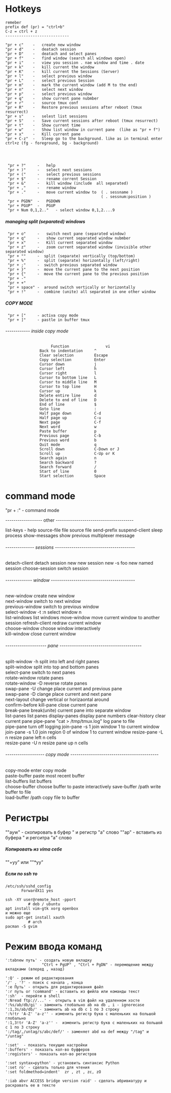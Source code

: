   Hotkeys
============================
    remeber
    prefix def (pr) = "ctrl+b"
    C-z = ctrl + z
    ----------------------------

    "pr + c"    -   create new window
    "pr + d"    -   deatach session
    "pr + D"    -   deatach and select panes
    "pr + f"    -   find window (search all windows open)
    "pr + i"    -   view you session . nae window and time . date
    "pr + k"    -   kill current the window
    "pr + K"    -   kill current the Sessions (Server)
    "pr + l"    -   select previous window
    "pr + L"    -   select previous Session
    "pr + m"    -   mark the current window (add M to the end)
    "pr + n"    -   select next window
    "pr + p"    -   select previous window
    "pr + q"    -   show current pane nubmber
    "pr + r"    -   source tmux conf
    "pr + R"    -   Restore previous sessions after reboot (tmux resurrect)
    "pr + s"    -   selest list sessions 
    "pr + S"    -   Save current sessions after reboot (tmux resurrect)
    "pr + t"    -   Show current time
    "pr + w"    -   Show list window in current pane  (like as "pr + f")
    "pr + x"    -   Kill current pane
    "pr + C-z"  -   Sleep go to the background. like as in terminal enter ctrl+z (fg - foreground, bg - background)
    
    
    
    
     "pr + ?"     -   help
     "pr + )"     -   select next sessions
     "pr + ("     -   select previous sessions
     "pr + $"     -   rename corrent Session
     "pr + &"     -   kill window (include  all separated)
     "pr + ,"     -   rename window
     "pr + ."     -   move current window to  (	. sessname )
                                              ( . sessnum:position )
     "pr + PGDN"  -   PGDOWN
     "pr + PGUP"  -   PGUP
     "pr + Num 0,1,2.."   - select window 0,1,2....9

##### managing split (separated) windows     

     "pr + o"     -   switch next pane (separated window)
     "pr + q"     -   show current separated window nubmber     
     "pr + x"     -   Kill current separated window
     "pr + z"     -   zoom current separated window (invisible other separated window)  
     "pr + ""     -  split (separate) vertically (top/bottom)
     "pr + %"     -  split (separate) horizontally (left/right)
     "pr + ;"     -  switch previous separated window
     "pr + }"     -  move the current pane to the next position
     "pr + {"     -  move the current pane to the previous position    
     "pr + -"
     "pr + +"     
     "pr + space" -  around switch vertically or horizontally
     "pr + !"     -  combine (unite) all separated in one other window
     
     
##### COPY MODE
     
     "pr + ["     - activa copy mode
     "pr + ]"     - pastle in buffer tmux
     
###### ------------ inside copy mode

                        Function                vi       
                   Back to indentation     ^             
                   Clear selection         Escape        
                   Copy selection          Enter         
                   Cursor down             j             
                   Cursor left             h             
                   Cursor right            l             
                   Cursor to bottom line   L
                   Cursor to middle line   M             
                   Cursor to top line      H             
                   Cursor up               k             
                   Delete entire line      d             
                   Delete to end of line   D             
                   End of line             $             
                   Goto line               :             
                   Half page down          C-d           
                   Half page up            C-u           
                   Next page               C-f           
                   Next word               w             
                   Paste buffer            p             
                   Previous page           C-b           
                   Previous word           b             
                   Quit mode               q             
                   Scroll down             C-Down or J   
                   Scroll up               C-Up or K     
                   Search again            n             
                   Search backward         ?              
                   Search forward          /             
                   Start of line           0             
                   Start selection         Space          


command mode
=======================
 "pr + :"       -  command mode

------------------ other --------------------------------------

  list-keys                                -         help
source-file file                  source file
send-prefix
suspend-client                    sleep process
show-messages                     show previous multiplexer message



###### -------------- sessions ---------------------------------------

detach-client                     detach session
new                               new session
new -s foo                        new named session
choose-session                    switch session                     

  
 ###### ------------- window -----------------------------------------
 
new-window                        create new window    
next-window                       switch to next window    
previous-window                   switch to previous window    
select-window -t :n               select window n    
list-windows                      list windows
move-window                       move current window to another session
refresh-client                    redraw current window    
choose-window                     choose window interactively        
kill-window                       close current window      

###### -------------------- pane ----------------------------------------
split-window -h                   split into left and right panes        
split-window                      split into top and bottom panes  
select-pane                       switch to next panes      
rotate-window                     rotate panes      
rotate-window -D                  reverse rotate panes          
swap-pane -U                      change place current and previous pane        
swap-pane -D                      clange place current and next pane      
next-layout                       change vertical or horizaontal around        
confirm-before kill-pane          close current pane            
break-pane                        break(unite) current pane into separate window                        
list-panes                        list panes
display-panes                     display pane numbers
clear-history                     clear current pane
pipe-pane "cat > /tmp/tmux.log"   log pane to file         
pipe-pane                         turn off logging
join-pane -s 1                    join window 1 to current window      
join-pane -s 1.0                  join region 0 of window 1 to current window
resize-pane -L n                  resize pane left n cells     
resize-pane -U n                  resize pane up n cells     

###### ------------------- copy mode ------------------------------------------- 
copy-mode                         enter copy mode        
paste-buffer                      paste most recent buffer     
list-buffers                      list buffers     
choose-buffer                     choose buffer to paste interactively 
save-buffer /path                 write buffer to file       
load-buffer /path                 copy file to buffer         
  




Регистры
==================
""ayw" - скопировать в буфер " и регистр "а" слово
""ap" - вставить из буфера " и регситра "а" слово

#####                             Копировать из vima себе

""+yy" или ""*yy"



##### Если по ssh то
    /etc/ssh/sshd_config
           ForwardX11 yes

    ssh -XY user@remote_host -pport
              # deb / ubuntu
    apt install vim-gtk xorg openbox
    и можно еще
    sudo apt-get install xauth
              # arch
    pacman -S gvim
    




Режим ввода команд
=======
    ':tabnew путь' - создать новую вкладку
                    "Ctrl + PgUP" , "Ctrl + PgDN" - перемещение между вкладками (вперед , назад)

    ':Q' - режим ed редактирования
    '/' , '?' - поиск с начала , конца
    ':e Путь' - открыть для редактирования файл
    ':r путь or !command' - вставить из фийла или команды текст
    ':sh'  - перейти в shell
    ':Nread ftp://...' -  открыть в vim файл на удаленном хосте
    ':%s/ab/db/gi' - заменить глобально ab на db , i - ignorecase
    ':1,3s/ab/db/' - заменить ab на db c 1 по 3 строку
    ':%!tr 'A-Z' 'a-z'' - изменить регистр букв с маленьких на большой глобально
    ':1,3!tr 'A-Z' 'a-z'' -  изменить регистр букв с маленьких на большой с 1 по 3 строку
    ':/tag/,/untag/s/abc/def/' - заменяет abd на def между "/tag" и "/untag"

    ':set'  - показать текущие настройки
    ':buffers' - показать кол-во буфферов
    ':registers' - показать кол-во регистров

    ':set syntax=python' - установить синтаксис Python
    ':set ro' - сделать только для чтения
    ':set foldmethod=indent'  zr , zt , zc, zO

    ':iab abvr ACCESS bridge version raid' - сделать абривиатуру и раскравать ее в тексте





